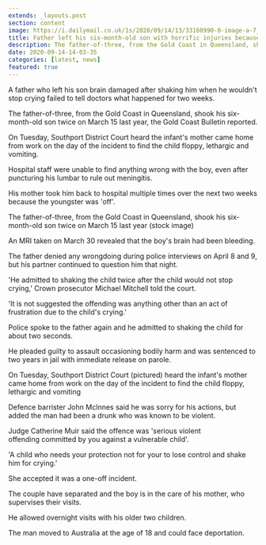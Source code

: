 ```yaml
---
extends: _layouts.post
section: content
image: https://i.dailymail.co.uk/1s/2020/09/14/13/33160990-0-image-a-7_1600085811615.jpg 
title: Father left his six-month-old son with horrific injuries because he wouldnt stop crying 
description: The father-of-three, from the Gold Coast in Queensland, shook his six-month-old son twice on March 15. 
date: 2020-09-14-14-03-35 
categories: [latest, news] 
featured: true 
--- 
```

A father who left his son brain damaged after shaking him when he wouldn't stop crying failed to tell doctors what happened for two weeks.

The father-of-three, from the Gold Coast in Queensland, shook his six-month-old son twice on March 15 last year, the Gold Coast Bulletin reported.

On Tuesday, Southport District Court heard the infant's mother came home from work on the day of the incident to find the child floppy, lethargic and vomiting.

Hospital staff were unable to find anything wrong with the boy, even after puncturing his lumbar to rule out meningitis.

His mother took him back to hospital multiple times over the next two weeks because the youngster was 'off'.

The father-of-three, from the Gold Coast in Queensland, shook his six-month-old son twice on March 15 last year (stock image)

An MRI taken on March 30 revealed that the boy's brain had been bleeding. 

The father denied any wrongdoing during police interviews on April 8 and 9, but his partner continued to question him that night.

'He admitted to shaking the child twice after the child would not stop crying,' Crown prosecutor Michael Mitchell told the court.

'It is not suggested the offending was anything other than an act of frustration due to the child's crying.' 

Police spoke to the father again and he admitted to shaking the child for about two seconds.

He pleaded guilty to assault occasioning bodily harm and was sentenced to two years in jail with immediate release on parole.

On Tuesday, Southport District Court (pictured) heard the infant's mother came home from work on the day of the incident to find the child floppy, lethargic and vomiting

Defence barrister John McInnes said he was sorry for his actions, but added the man had been a drunk who was known to be violent.  

Judge Catherine Muir said the offence was 'serious violent offending committed by you against a vulnerable child'.

'A child who needs your protection not for your to lose control and shake him for crying.' 

She accepted it was a one-off incident.

The couple have separated and the boy is in the care of his mother, who supervises their visits.

He allowed overnight visits with his older two children. 

The man moved to Australia at the age of 18 and could face deportation. 

